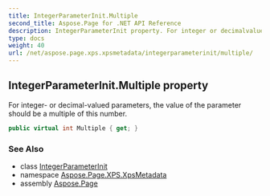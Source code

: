 ```yaml
---
title: IntegerParameterInit.Multiple
second_title: Aspose.Page for .NET API Reference
description: IntegerParameterInit property. For integer or decimalvalued parameters the value of the parameter should be a multiple of this number
type: docs
weight: 40
url: /net/aspose.page.xps.xpsmetadata/integerparameterinit/multiple/
---
```

## IntegerParameterInit.Multiple property

For integer- or decimal-valued parameters, the value of the parameter should be a multiple of this number.

```csharp
public virtual int Multiple { get; }
```

### See Also

* class [IntegerParameterInit](../)
* namespace [Aspose.Page.XPS.XpsMetadata](../../integerparameterinit/)
* assembly [Aspose.Page](../../../)


